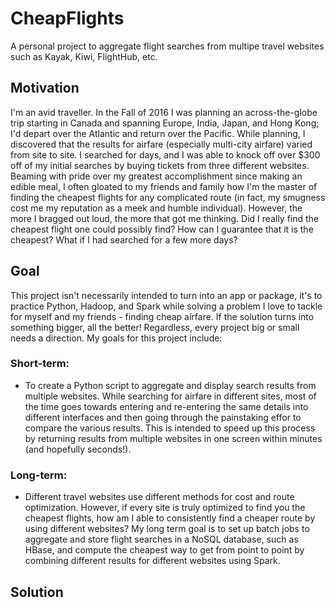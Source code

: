 # CheapFlights
A personal project to aggregate flight searches from multipe travel websites such as Kayak, Kiwi, FlightHub, etc.

## Motivation
I'm an avid traveller. In the Fall of 2016 I was planning an across-the-globe trip starting in Canada and spanning Europe, India, Japan, and Hong Kong; I'd depart over the Atlantic and return over the Pacific. While planning, I discovered that the results for airfare (especially multi-city airfare) varied from site to site. I searched for days, and I was able to knock off over $300 off of my initial searches by buying tickets from three different websites. Beaming with pride over my greatest accomplishment since making an edible meal, I often gloated to my friends and family how I'm the master of finding the cheapest flights for any complicated route (in fact, my smugness cost me my reputation as a meek and humble individual). However, the more I bragged out loud, the more that got me thinking. Did I really find the cheapest flight one could possibly find? How can I guarantee that it is the cheapest? What if I had searched for a few more days? 

## Goal
This project isn't necessarily intended to turn into an app or package, it's to practice Python, Hadoop, and Spark while solving a problem I love to tackle for myself and my friends - finding cheap airfare. If the solution turns into something bigger, all the better! Regardless, every project big or small needs a direction. My goals for this project include:

### Short-term:
* To create a Python script to aggregate and display search results from multiple websites. While searching for airfare in different sites, most of the time goes towards entering and re-entering the same details into different interfaces and then going through the painstaking effor to compare the various results. This is intended to speed up this process by returning results from multiple websites in one screen within minutes (and hopefully seconds!).

### Long-term:
* Different travel websites use different methods for cost and route optimization. However, if every site is truly optimized to find you the cheapest flights, how am I able to consistently find a cheaper route by using different websites? My long term goal is to set up batch jobs to aggregate and store flight searches in a NoSQL database, such as HBase, and compute the cheapest way to get from point to point by combining different results for different websites using Spark. 

## Solution

<!---
At the top of the file there should be a short introduction and/ or overview that explains **what** the project is. This description should match descriptions added for package managers (Gemspec, package.json, etc.)

## Code Example

Show what the library does as concisely as possible, developers should be able to figure out **how** your project solves their problem by looking at the code example. Make sure the API you are showing off is obvious, and that your code is short and concise.

## Motivation

A short description of the motivation behind the creation and maintenance of the project. This should explain **why** the project exists.

## Installation

Provide code examples and explanations of how to get the project.

## API Reference

Depending on the size of the project, if it is small and simple enough the reference docs can be added to the README. For medium size to larger projects it is important to at least provide a link to where the API reference docs live.

## Tests

Describe and show how to run the tests with code examples.

## Contributors

Let people know how they can dive into the project, include important links to things like issue trackers, irc, twitter accounts if applicable.

## License

A short snippet describing the license (MIT, Apache, etc.) -->
